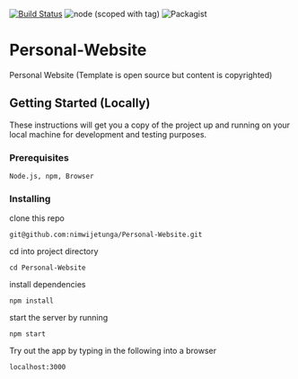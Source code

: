 [![Build Status](https://travis-ci.org/nimwijetunga/nimwijetunga.svg?branch=master)](https://travis-ci.org/nimwijetunga/nimwijetunga)
![node (scoped with tag)](http://img.shields.io/badge/node-9.4.0-brightgreen.svg)
![Packagist](https://img.shields.io/packagist/l/doctrine/orm.svg)


# Personal-Website
Personal Website (Template is open source but content is copyrighted)

## Getting Started (Locally)

These instructions will get you a copy of the project up and running on your local machine for development and testing purposes.

### Prerequisites

```
Node.js, npm, Browser 
```

### Installing

clone this repo

```
git@github.com:nimwijetunga/Personal-Website.git
```

cd into project directory

```
cd Personal-Website
```

install dependencies

```
npm install
```

start the server by running

```
npm start
```

Try out the app by typing in the following into a browser

```
localhost:3000
```

